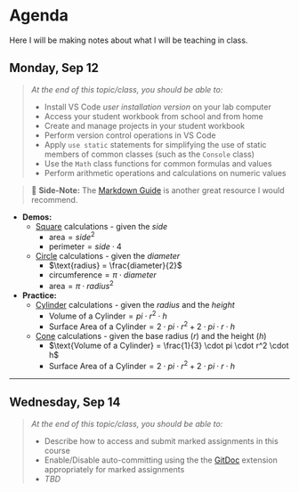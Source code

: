 # Agenda

Here I will be making notes about what I will be teaching in class.


## Monday, Sep 12

> *At the end of this topic/class, you should be able to:*
> 
> - Install VS Code *user installation version* on your lab computer
> - Access your student workbook from school and from home
> - Create and manage projects in your student workbook
> - Perform version control operations in VS Code
> - Apply `use static` statements for simplifying the use of static members of common classes (such as the `Console` class)
> - Use the `Math` class functions for common formulas and values
> - Perform arithmetic operations and calculations on numeric values

> :memo: **Side-Note:** The [Markdown Guide](https://www.markdownguide.org/) is another great resource I would recommend.

- **Demos:**
  - [Square](https://programming-0101.github.io/TheBook/Topic/E/Examples/Square.html) calculations - given the $side$
    - $\text{area} = side^{2}$
    - $\text{perimeter} = side \cdot 4$
  - [Circle](https://programming-0101.github.io/TheBook/Topic/E/Examples/Circle.html) calculations - given the $diameter$
    - $\text{radius} = \frac{diameter}{2}$
    - $\text{circumference} = \pi \cdot diameter$
    - $\text{area} = \pi \cdot radius^{2}$
- **Practice:**
  - [Cylinder](https://programming-0101.github.io/TheBook/Topic/E/Practice/Cylinder.html) calculations - given the $radius$ and the $height$
    - $\text{Volume of a Cylinder} = pi \cdot r^2 \cdot h$
    - $\text{Surface Area of a Cylinder} = 2 \cdot pi \cdot r^2 + 2 \cdot pi \cdot r \cdot h$
  - [Cone](https://programming-0101.github.io/TheBook/Topic/E/Practice/Cone.html) calculations - given the base radius ($r$) and the height ($h$)
    - $\text{Volume of a Cylinder} = \frac{1}{3} \cdot pi \cdot r^2 \cdot h$
    - $\text{Surface Area of a Cylinder} = 2 \cdot pi \cdot r^2 + 2 \cdot pi \cdot r \cdot h$

----

## Wednesday, Sep 14


> *At the end of this topic/class, you should be able to:*
> 
> - Describe how to access and submit marked assignments in this course
> - Enable/Disable auto-committing using the the [GitDoc]() extension appropriately for marked assignments
> - *TBD*
 
